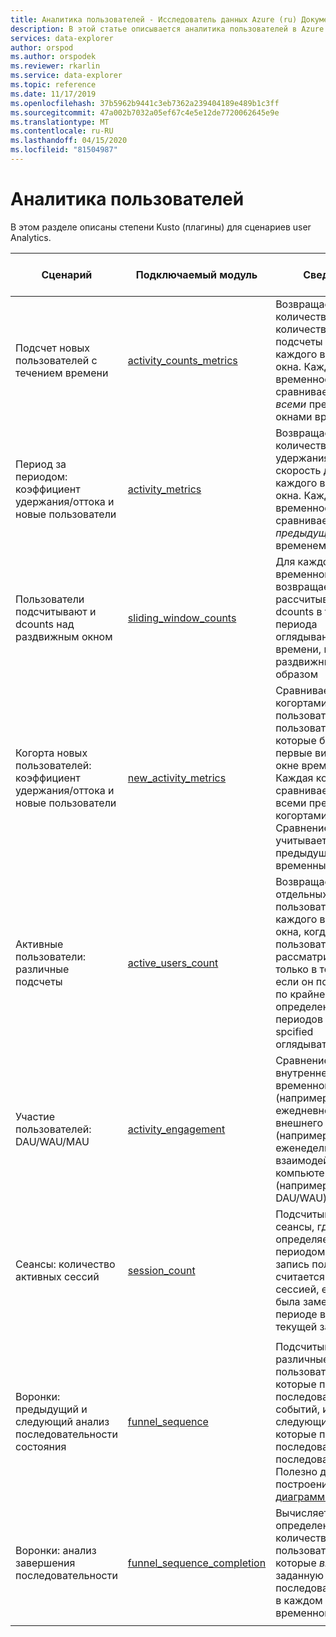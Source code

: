 ```yaml
---
title: Аналитика пользователей - Исследователь данных Azure (ru) Документы Майкрософт
description: В этой статье описывается аналитика пользователей в Azure Data Explorer.
services: data-explorer
author: orspod
ms.author: orspodek
ms.reviewer: rkarlin
ms.service: data-explorer
ms.topic: reference
ms.date: 11/17/2019
ms.openlocfilehash: 37b5962b9441c3eb7362a239404189e489b1c3ff
ms.sourcegitcommit: 47a002b7032a05ef67c4e5e12de7720062645e9e
ms.translationtype: MT
ms.contentlocale: ru-RU
ms.lasthandoff: 04/15/2020
ms.locfileid: "81504987"
---
```

# <a name="user-analytics"></a>Аналитика пользователей

В этом разделе описаны степени Kusto (плагины) для сценариев user Analytics.

|Сценарий|Подключаемый модуль|Сведения|Взаимодействие с пользователем|
|--------|------|--------|-------|
| Подсчет новых пользователей с течением времени | [activity_counts_metrics](activity-counts-metrics-plugin.md)|Возвращает количество/количество/новые подсчеты для каждого временного окна. Каждое временное окно сравнивается со *всеми* предыдущими окнами времени|Kusto.Explorer: Галерея отчетов|
| Период за периодом: коэффициент удержания/оттока и новые пользователи | [activity_metrics](activity-metrics-plugin.md)|Возвращает количество очков, удержания / curn скорость для каждого времени окна. Каждое временное окно сравнивается с *предыдущим* временем|Kusto.Explorer: Галерея отчетов|
| Пользователи подсчитывают и dcounts над раздвижным окном | [sliding_window_counts](sliding-window-counts-plugin.md)|Для каждого временного окна, возвращает рассчитывает и dcounts в течение периода оглядывания времени, в раздвижных окна образом|
| Когорта новых пользователей: коэффициент удержания/оттока и новые пользователи | [new_activity_metrics](new-activity-metrics-plugin.md)|Сравнивает между когортами новых пользователей (все пользователи, которые были первые видели в окне времени). Каждая когорта сравнивается со всеми предыдущими когортами. Сравнение учитывает *все* предыдущие временные окна|Kusto.Explorer: Галерея отчетов|
|Активные пользователи: различные подсчеты |[active_users_count](active-users-count-plugin.md)|Возвращает отдельных пользователей для каждого временного окна, когда пользователь рассматривается только в том случае, если он появляется по крайней мере в X определенных периодов в период spcified оглядываться назад.|
|Участие пользователей: DAU/WAU/MAU|[activity_engagement](activity-engagement-plugin.md)|Сравнение внутреннего временного окна (например, ежедневно) и внешнего (например, еженедельно) для взаимодействия с компьютерами (например, DAU/WAU)|Kusto.Explorer: Галерея отчетов|
|Сеансы: количество активных сессий|[session_count](session-count-plugin.md)|Подсчитывает сеансы, где сеанс определяется периодом времени - запись пользователя считается новой сессией, если она не была замечена в периоде возврата от текущей записи|
||||
|Воронки: предыдущий и следующий анализ последовательности состояния | [funnel_sequence](funnel-sequence-plugin.md)|Подсчитывает различные пользователи, которые приняли последовательность событий, и prev / следующие события, которые привели / последовали последовательность. Полезно для построения [диаграмм санки](https://en.wikipedia.org/wiki/Sankey_diagram)||
|Воронки: анализ завершения последовательности|[funnel_sequence_completion](funnel-sequence-completion-plugin.md)|Вычисляет определенное количество пользователей, которые *выполнили* заданную последовательность в каждом временном окне|
||||